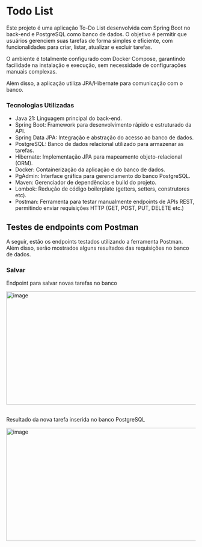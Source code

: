 # Todo List

Este projeto é uma aplicação To-Do List desenvolvida com Spring Boot no back-end e PostgreSQL como banco de dados.
O objetivo é permitir que usuários gerenciem suas tarefas de forma simples e eficiente, com funcionalidades para criar, listar, atualizar e excluir tarefas.

O ambiente é totalmente configurado com Docker Compose, garantindo facilidade na instalação e execução, sem necessidade de configurações manuais complexas.

Além disso, a aplicação utiliza JPA/Hibernate para comunicação com o banco.

<h3>Tecnologias Utilizadas</h3>

* Java 21: Linguagem principal do back-end.
* Spring Boot: Framework para desenvolvimento rápido e estruturado da API.
* Spring Data JPA: Integração e abstração do acesso ao banco de dados.
* PostgreSQL: Banco de dados relacional utilizado para armazenar as tarefas.
* Hibernate: Implementação JPA para mapeamento objeto-relacional (ORM).
* Docker: Containerização da aplicação e do banco de dados.
* PgAdmin: Interface gráfica para gerenciamento do banco PostgreSQL.
* Maven: Gerenciador de dependências e build do projeto.
* Lombok: Redução de código boilerplate (getters, setters, construtores etc).
* Postman: Ferramenta para testar manualmente endpoints de APIs REST, permitindo enviar requisições HTTP (GET, POST, PUT, DELETE etc.)

## Testes de endpoints com Postman

A seguir, estão os endpoints testados utilizando a ferramenta Postman. Além disso, serão mostrados alguns resultados das requisições no banco de dados.

### Salvar

Endpoint para salvar novas tarefas no banco

<img width="700" height="300" alt="image" src="https://github.com/user-attachments/assets/a6335a8a-6bc4-494d-a1f4-333d9e07132b" />


<br>Resultado da nova tarefa inserida no banco PostgreSQL

<img width="700" height="300" alt="image" src="https://github.com/user-attachments/assets/d91b7fc3-ad04-4944-80b2-98149cec0761" />

